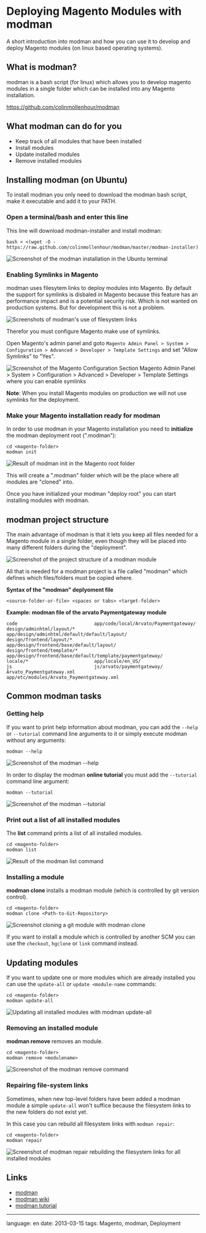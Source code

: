 # Deploying Magento Modules with modman

A short introduction into modman and how you can use it to develop and deploy Magento modules (on linux based operating systems).

## What is modman?

modman is a bash script (for linux) which allows you to develop magento modules in a single folder which can be installed into any Magento installation.

https://github.com/colinmollenhour/modman

## What modman can do for you

- Keep track of all modules that have been installed
- Install modules
- Update installed modules
- Remove installed modules

## Installing modman (on Ubuntu)

To install modman you only need to download the modman bash script, make it executable and add it to your PATH.

### Open a terminal/bash and enter this line

This line will download modman-installer and install modman:

<!-- language: lang-bash -->

    bash < <(wget -O - https://raw.github.com/colinmollenhour/modman/master/modman-installer)

![Screenshot of the modman installation in the Ubuntu terminal](files/Screenshot-modman-installation-ubuntu-bash.png)

### Enabling Symlinks in Magento

modman uses filesytem links to deploy modules into Magento.
By default the support for symlinks is disbaled in Magento
because this feature has an performance impact and is a potential security risk. Which is not wanted on production systems. But for development this is not a problem.

![Screenshots of modman's use of filesystem links](files/Screenshot-modman-filesystem-links.png)

Therefor you must configure Magento make use of symlinks.

Open Magento's admin panel and goto `Magento Admin Panel > System > Configuration > Advanced > Developer > Template Settings` and set "Allow Symlinks" to "Yes".

![Screenshot of the Magento Configuration Section Magento Admin Panel > System > Configuration > Advanced > Developer > Template Settings where you can enable symlinks](files/Screenshot-Configure-Magento-to-Allow-Symlinks.png)

**Note**: When you install Magento modules on production we will not use symlinks for the deployment.

### Make your Magento installation ready for modman

In order to use modman in your Magento installation you need to **initialize** the modman deployment root (".modman"):

<!-- language: lang-bash -->

    cd <magento-folder>
    modman init

![Result of modman init in the Magento root folder](files/Screenshot-modman-init-dot-modman-folder-in-htdocs.png)

This will create a ".modman" folder which will be the place where all modules are "cloned" into.

Once you have initialized your modman "deploy root" you can start installing modules with modman.

## modman project structure

The main advantage of modman is that it lets you keep all files needed for a Magento module in a single folder, even though they will be placed into many different folders during the "deployment".

![Screenshot of the project structure of a modman module](files/Screenshot-modman-project-structure-source.png)

All that is needed for a modman project is a file called "modman" which defines which files/folders must be copied where.

**Syntax of the "modman" deplyoment file**

`<source-folder-or-file> <spaces or tabs> <target-folder>`

**Example: modman file of the arvato Paymentgateway module**

    code                            app/code/local/Arvato/Paymentgateway/
    design/adminhtml/layout/*       app/design/adminhtml/default/default/layout/
    design/frontend/layout/*        app/design/frontend/base/default/layout/
    design/frontend/template/*      app/design/frontend/base/default/template/paymentgateway/
    locale/*                        app/locale/en_US/
    js                              js/arvato/paymentgateway/
    Arvato_Paymentgateway.xml       app/etc/modules/Arvato_Paymentgateway.xml

## Common modman tasks

### Getting help

If you want to print help information about modman, you can add the `--help` or `--tutorial` command line arguments to it or simply execute modman without any arguments:

<!-- language: lang-bash -->

    modman --help

![Screenshot of the modman --help](files/Screenshot-modman-help-and-usage-information.png)

In order to display the modman **online tutorial** you must add the `--tutorial` command line argument:

<!-- language: lang-bash -->

    modman --tutorial

![Screenshot of the modman --tutorial](files/Screenshot-modman-tutorial.png)

### Print out a list of all installed modules

The **list** command prints a list of all installed modules.

<!-- language: lang-bash -->

    cd <magento-folder>
    modman list

![Result of the modman list command](files/Screenshot-modman-command-list.png)

### Installing a module

**modman clone <Path-to-Git-Repository>** installs a modman module (which is controlled by git version control).

<!-- language: lang-bash -->

    cd <magento-folder>
    modman clone <Path-to-Git-Repository>

![Screenshot cloning a git module with modman clone](files/Screenshot-modman-command-clone-git-module.png)

If you want to install a module which is controlled by another SCM you can use the `checkout`, `hgclone` or `link` command instead.

## Updating modules

If you want to update one or more modules which are already installed you can use the `update-all` or `update <module-name` commands:

<!-- language: lang-bash -->

    cd <magento-folder>
    modman update-all

![Updating all installed modules with modman update-all](files/Screenshot-modman-command-update-all-modules.png)

### Removing an installed module

**modman remove <modulename>** removes an module.

<!-- language: lang-bash -->

    cd <magento-folder>
    modman remove <modulename>

![Screenshot of the modman remove command](files/Screenshot-modman-command-remove-module.png)

### Repairing file-system links

Sometimes, when new top-level folders have been added a modman module a simple `update-all` won't suffice because the filesystem links to the new folders do not exist yet.

In this case you can rebuild all filesystem links with `modman repair`:

<!-- language: lang-bash -->

    cd <magento-folder>
    modman repair

![Screenshot of modman repair rebuilding the filesystem links for all installed modules](files/Screenshot-modman-command-repair.png)

## Links

- [modman](https://github.com/colinmollenhour/modman)
- [modman wiki](https://github.com/colinmollenhour/modman/wiki)
- [modman tutorial](https://github.com/colinmollenhour/modman/wiki/Tutorial)

---

language: en
date: 2013-03-15
tags: Magento, modman, Deployment